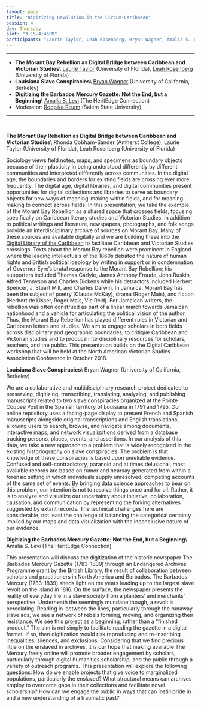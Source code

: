 ```yaml
---
layout: page
title: "Digitizing Revolution in the Circum-Caribbean"
session: 4
day: Thursday
slot: "3:15-4:45PM"
participants: "Laurie Taylor, Leah Rosenberg, Bryan Wagner, Amalia S. Levi, Roopika Risam"
---
```


---

- **The Morant Bay Rebellion as Digital Bridge between Caribbean and Victorian Studies**\\
[Laurie Taylor]({{site.baseurl}}/bios/index.html#laurie-taylor) (University of Florida), [Leah Rosenberg]({{site.baseurl}}/bios/index.html#leah-rosenberg) (University of Florida)
- **Louisiana Slave Conspiracies**\\
[Bryan Wagner]({{site.baseurl}}/bios/index.html#bryan-wagner) (University of California, Berkeley)
- **Digitizing the Barbados Mercury Gazette: Not the End, but a Beginning**\\
[Amalia S. Levi]({{site.baseurl}}/bios/index.html#amalia-levi) (The HeritEdge Connection)
- Moderator: [Roopika Risam]({{site.baseurl}}/bios/index.html#roopika-risam) (Salem State University)

---

<br>

**The Morant Bay Rebellion as Digital Bridge between Caribbean and Victorian Studies**\\
Rhonda Cobham-Sander (Amherst College), Laurie Taylor (University of Florida), Leah Rosenberg (University of Florida) 


Sociology views field notes, maps, and specimens as boundary objects because of their plasticity in being understood differently by different communities and interpreted differently across communities. In the digital age, the boundaries and borders for existing fields are crossing ever more frequently. The digital age, digital libraries, and digital communities present opportunities for digital collections and libraries to serve as boundary objects for new ways of meaning-making within fields, and for meaning-making to connect across fields. In this presentation, we take the example of the Morant Bay Rebellion as a shared space that crosses fields, focusing specifically on Caribbean literary studies and Victorian Studies.   In addition to political writings and literature, newspapers, photographs, and folk songs provide an interdisciplinary archive of sources on Morant Bay. Many of these sources are available digitally and we are building these into the [Digital Library of the Caribbean](www.dloc.com) to facilitate Caribbean and Victorian Studies crossings. Texts about the Morant Bay rebellion were prominent in England where the leading intellectuals of the 1860s debated the nature of human rights and British political ideology by writing in support or in condemnation of Governor Eyre’s brutal response to the Morant Bay Rebellion; his supporters included Thomas Carlyle, James Anthony Froude,  John Ruskin, Alfred Tennyson and Charles Dickens while his detractors included Herbert Spencer, J. Stuart Mill,  and Charles Darwin.  In Jamaica, Morant Bay has been the subject of poetry (Claude McKay), drama (Roger Mais), and fiction (Herbert de Lisser, Roger Mais, Vic Reid).  For Jamaican writers, the rebellion was often construed as part of a linear march towards Jamaican nationhood and a vehicle for articulating the political vision of the author. Thus, the Morant Bay Rebellion has played different roles in Victorian and Caribbean letters and studies. We aim to engage scholars in both fields across disciplinary and geographic boundaries, to critique Caribbean and Victorian studies and to produce interdisciplinary resources for scholars, teachers, and the public. This presentation builds on the Digital Caribbean workshop that will be held at the North American Victorian Studies Association Conference in October 2018.

**Louisiana Slave Conspiracies**\\
Bryan Wagner (University of California, Berkeley)

We are a collaborative and multidisciplinary research project dedicated to preserving, digitizing, transcribing, translating, analyzing, and publishing manuscripts related to two slave conspiracies organized at the Pointe Coupee Post in the Spanish territory of Louisiana in 1791 and 1795. Our online repository uses a facing-page display to present French and Spanish manuscripts alongside original transcriptions and English translations, allowing users to search, browse, and navigate among documents, interactive maps, and network visualizations derived from a database tracking persons, places, events, and assertions. In our analysis of this data, we take a new approach to a problem that is widely recognized in the existing historiography on slave conspiracies. The problem is that knowledge of these conspiracies is based upon unreliable evidence. Confused and self-contradictory, paranoid and at times delusional, most available records are based on rumor and hearsay generated from within a forensic setting in which individuals supply unresolved, competing accounts of the same set of events. By bringing data science approaches to bear on this problem, our intention is not to resolve things once and for all. Rather, it is to analyze and visualize our uncertainty about initiative, collaboration, causation, and communication by representing the forking alternatives suggested by extant records. The technical challenges here are considerable, not least the challenge of balancing the categorical certainty implied by our maps and data visualization with the inconclusive nature of our evidence.

**Digitizing the Barbados Mercury Gazette: Not the End, but a Beginning**\\
Amalia S. Levi (The HeritEdge Connection)

This presentation will discuss the digitization of the historic newspaper The Barbados Mercury Gazette (1783-1839) through an Endangered Archives Programme grant by the British Library, the result of collaboration between scholars and practitioners in North America and Barbados. The Barbados Mercury (1783-1839) sheds light on the years leading up to the largest slave revolt on the island in 1816. On the surface, the newspaper presents the reality of everyday life in a slave society from a planters’ and merchants’ perspective. Underneath the seemingly mundane though, a revolt is percolating. Reading in-between the lines, particularly through the runaway slave ads, we see a network of rebels forming, moving, and organizing their resistance. We see this project as a beginning, rather than a “finished product.” The aim is not simply to facilitate reading the gazette in a digital format. If so, then digitization would risk reproducing and re-inscribing inequalities, silences, and exclusions. Considering that we find precious little on the enslaved in archives, it is our hope that making available The Mercury freely online will promote broader engagement by scholars, particularly through digital humanities scholarship, and the public through a variety of outreach programs. This presentation will explore the following questions: How do we enable projects that give voice to marginalized populations, particularly the enslaved? What structural means can archives employ to overcome gaps in their collections and facilitate novel scholarship? How can we engage the public in ways that can instill pride in and a new understanding of a traumatic past?
